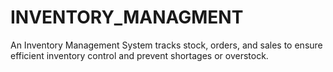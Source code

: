 # INVENTORY_MANAGMENT
An Inventory Management System tracks stock, orders, and sales to ensure efficient inventory control and prevent shortages or overstock.
